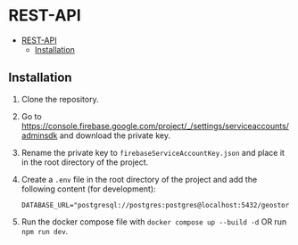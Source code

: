 # REST-API

- [REST-API](#rest-api)
  - [Installation](#installation)

## Installation

1. Clone the repository.
2. Go to <https://console.firebase.google.com/project/_/settings/serviceaccounts/adminsdk> and download the private key.
3. Rename the private key to `firebaseServiceAccountKey.json` and place it in the root directory of the project.
4. Create a `.env` file in the root directory of the project and add the following content (for development):

   ```env
   DATABASE_URL="postgresql://postgres:postgres@localhost:5432/geostories"
   ```

5. Run the docker compose file with `docker compose up --build -d` OR run `npm run dev`.
